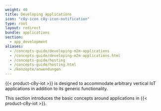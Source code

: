 ```yaml
---
weight: 40
title: Developing applications
icon: "c8y-icon c8y-icon-notification"
type: root
layout: redirect
bundle: applications
section: 
  - app_development
aliases:
  - /concepts-guide/developing-m2m-applications
  - /concepts-guide/developing-m2m-applications.html
  - /concepts-guide/hosting
  - /concepts-guide/hosting.html
  - /konzepte/anwendungen
---
```


{{< product-c8y-iot >}} is designed to accommodate arbitrary vertical IoT applications in addition to its generic functionality.

This section introduces the basic concepts around applications in {{< product-c8y-iot >}}.
